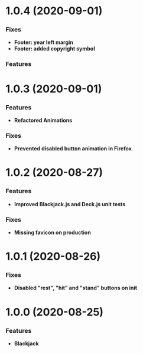 <a name="1.0.4"></a>
# 1.0.4 (2020-09-01)

### Fixes

* **Footer: year left margin**
* **Footer: added copyright symbol**

### Features

<a name="1.0.3"></a>
# 1.0.3 (2020-09-01)

### Features

* **Refactored Animations**

### Fixes

* **Prevented disabled button animation in Firefox**

<a name="1.0.2"></a>
# 1.0.2 (2020-08-27)

### Features

* **Improved Blackjack.js and Deck.js unit tests**

### Fixes

* **Missing favicon on production**

<a name="1.0.1"></a>
# 1.0.1 (2020-08-26)

### Fixes

* **Disabled "rest", "hit" and "stand" buttons on init**

<a name="1.0.0"></a>
# 1.0.0 (2020-08-25)

### Features

* **Blackjack**
